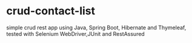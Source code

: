 # crud-contact-list
simple crud rest app using Java, Spring Boot, Hibernate and Thymeleaf, tested with Selenium WebDriver,JUnit and RestAssured
